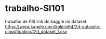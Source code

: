 # trabalho-SI101
trabalho de FSI
link do kaggle do dataset: https://www.kaggle.com/kalinin84/2d-datasets-classification#2d_dataset_1.csv
